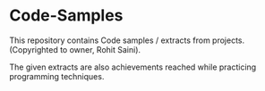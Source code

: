 # Code-Samples
This repository contains Code samples / extracts from projects. (Copyrighted to owner, Rohit Saini).

The given extracts are also achievements reached while practicing programming techniques.
